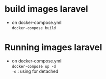 # build images laravel 
- on docker-compose.yml \
```docker-compose build```

# Running images laravel
- on docker-compose.yml \
```docker-compose up -d``` \
`-d` : using for detached